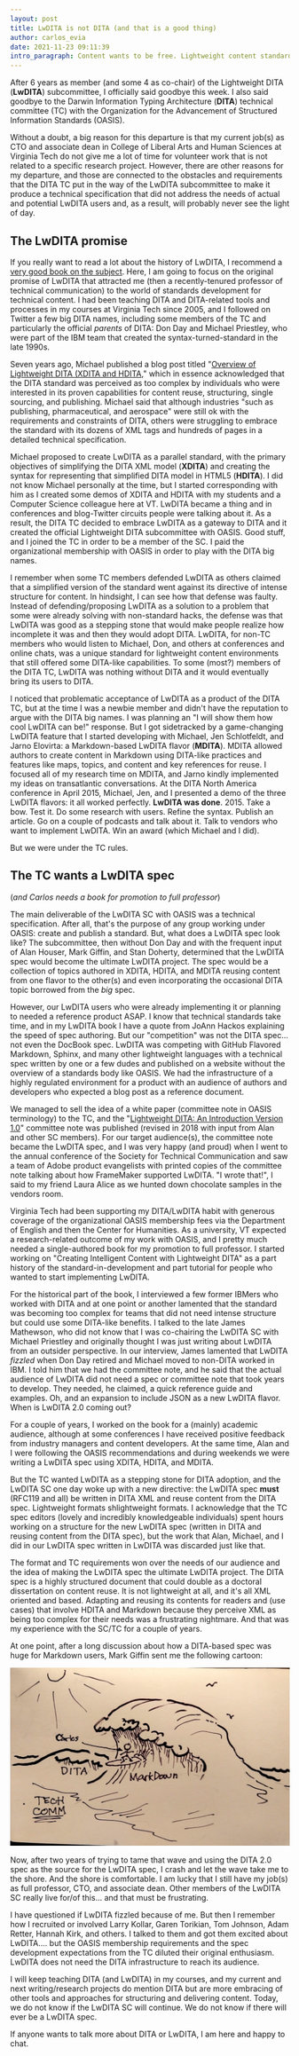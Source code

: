```yaml
---
layout: post
title: LwDITA is not DITA (and that is a good thing)
author: carlos_evia
date: 2021-11-23 09:11:39
intro_paragraph: Content wants to be free. Lightweight content standards also want to be free.
---
```

After 6 years as member (and some 4 as co-chair) of the Lightweight DITA (**LwDITA**) subcommittee, I officially said goodbye this week. I also said goodbye to the Darwin Information Typing Architecture (**DITA**) technical committee (TC) with the Organization for the Advancement of Structured Information Standards (OASIS).

Without a doubt, a big reason for this departure is that my current job(s) as CTO and associate dean in College of Liberal Arts and Human Sciences at Virginia Tech do not give me a lot of time for volunteer work that is not related to a specific research project. However, there are other reasons for my departure, and those are connected to the obstacles and requirements that the DITA TC put in the way of the LwDITA subcommittee to make it produce a technical specification that did not address the needs of actual and potential LwDITA users and, as a result, will probably never see the light of day.

## The LwDITA promise

If you really want to read a lot about the history of LwDITA, I recommend a [very good book on the subject](https://www.routledge.com/Creating-Intelligent-Content-with-Lightweight-DITA/Evia/p/book/9780815393825). Here, I am going to focus on the original promise of LwDITA that attracted me (then a recently-tenured professor of technical communication) to the world of standards development for technical content. I had been teaching DITA and DITA-related tools and processes in my courses at Virginia Tech since 2005, and I followed on Twitter a few big DITA names, including some members of the TC and particularly the official *parents* of DITA: Don Day and Michael Priestley, who were part of the IBM team that created the syntax-turned-standard in the late 1990s.

Seven years ago, Michael published a blog post titled "[Overview of Lightweight DITA (XDITA and HDITA](http://dita-archive.xml.org/blog/overview-of-lightweight-dita-xdita-and-hdita)," which in essence acknowledged that the DITA standard was perceived as too complex by individuals who were interested in its proven capabilities for content reuse, structuring, single sourcing, and publishing. Michael said that although industries "such as publishing, pharmaceutical, and aerospace" were still ok with the requirements and constraints of DITA, others were struggling to embrace the standard with its dozens of XML tags and hundreds of pages in a detailed technical specification. 

Michael proposed to create LwDITA as a parallel standard, with the primary objectives of simplifying the DITA XML model (**XDITA**) and creating the syntax for representing that simplified DITA model in HTML5 (**HDITA**). I did not know Michael personally at the time, but I started corresponding with him as I created some demos of XDITA and HDITA with my students and a Computer Science colleague here at VT. LwDITA became a thing and in conferences and blog-Twitter circuits people were talking about it. As a result, the DITA TC decided to embrace LwDITA as a gateway to DITA and it created the official Lightweight DITA subcommittee with OASIS. Good stuff, and I joined the TC in order to be a member of the SC. I paid the organizational membership with OASIS in order to play with the DITA big names.

I remember when some TC members defended LwDITA as others claimed that a simplified version of the standard went against its directive of intense structure for content. In hindsight, I can see how that defense was faulty. Instead of defending/proposing LwDITA as a solution to a problem that some were already solving with non-standard hacks, the defense was that LwDITA was good as a stepping stone that would make people realize how incomplete it was and then they would adopt DITA. LwDITA, for non-TC members who would listen to Michael, Don, and others at conferences and online chats, was a unique standard for lightweight content environments that still offered some DITA-like capabilities. To some (most?) members of the DITA TC, LwDITA was nothing without DITA and it would eventually bring its users to DITA. 

I noticed that problematic acceptance of LwDITA as a product of the DITA TC, but at the time I was a newbie member and didn't have the reputation to argue with the DITA big names. I was planning an "I will show them how cool LwDITA can be!" response. But I got sidetracked by a game-changing LwDITA feature that I started developing with Michael, Jen Schlotfeldt, and Jarno Elovirta: a Markdown-based LwDITA flavor (**MDITA**). MDITA allowed authors to create content in Markdown using DITA-like practices and features like maps, topics, and content and key references for reuse. I focused all of my research time on MDITA, and Jarno kindly implemented my ideas on transatlantic conversations. At the DITA North America conference in April 2015, Michael, Jen, and I presented a demo of the three LwDITA flavors: it all worked perfectly. **LwDITA was done**. 2015. Take a bow. Test it. Do some research with users. Refine the syntax. Publish an article. Go on a couple of podcasts and talk about it. Talk to vendors who want to implement LwDITA. Win an award (which Michael and I did).

But we were under the TC rules. 

## The TC wants a LwDITA spec

(*and Carlos needs a book for promotion to full professor*)

The main deliverable of the LwDITA SC with OASIS was a technical specification. After all, that's the purpose of any group working under OASIS: create and publish a standard. But, what does a LwDITA spec look like? The subcommittee, then without Don Day and with the frequent input of Alan Houser, Mark Giffin, and Stan Doherty, determined that the LwDITA spec would become the ultimate LwDITA project. The spec would be a collection of topics authored in XDITA, HDITA, and MDITA reusing content from one flavor to the other(s) and even incorporating the occasional DITA topic borrowed from the *big* spec. 

However, our LwDITA users who were already implementing it or planning to needed a reference product ASAP. I know that technical standards take time, and in my LwDITA book I have a quote from JoAnn Hackos explaining the speed of spec authoring. But our "competition" was not the DITA spec... not even the DocBook spec. LwDITA was competing with GitHub Flavored Markdown, Sphinx, and many other lightweight languages with a technical spec written by one or a few dudes and published on a website without the overview of a standards body like OASIS. We had the infrastructure of a highly regulated environment for a product with an audience of authors and developers who expected a blog post as a reference document.

We managed to sell the idea of a white paper (committee note in OASIS terminology) to the TC, and the "[Lightweight DITA: An Introduction Version 1.0](http://docs.oasis-open.org/dita/LwDITA/v1.0/LwDITA-v1.0.html)" committee note was published (revised in 2018 with input from Alan and other SC members). For our target audience(s), the committee note became the LwDITA spec, and I was very happy (and proud) when I went to the annual conference of the Society for Technical Communication and saw a team of Adobe product evangelists with printed copies of the committee note talking about how FrameMaker supported LwDITA. "I wrote that!", I said to my friend Laura Alice as we hunted down chocolate samples in the vendors room.  

Virginia Tech had been supporting my DITA/LwDITA habit with generous coverage of the organizational OASIS membership fees via the Department of English and then the Center for Humanities. As a university, VT expected a research-related outcome of my work with OASIS, and I pretty much needed a single-authored book for my promotion to full professor. I started working on "Creating Intelligent Content with Lightweight DITA" as a part history of the standard-in-development and part tutorial for people who wanted to start implementing LwDITA. 

For the historical part of the book, I interviewed a few former IBMers who worked with DITA and at one point or another lamented that the standard was becoming too complex for teams that did not need intense structure but could use some DITA-like benefits. I talked to the late James Mathewson, who did not know that I was co-chairing the LwDITA SC with Michael Priestley and originally thought I was just writing about LwDITA from an outsider perspective. In our interview, James lamented that LwDITA *fizzled* when Don Day retired and Michael moved to non-DITA worked in IBM. I told him that we had the committee note, and he said that  the actual audience of LwDITA did not need a spec or committee note that took years to develop. They needed, he claimed, a quick reference guide and examples. Oh, and an expansion to include JSON as a new LwDITA flavor. When is LwDITA 2.0 coming out?

For a couple of years, I worked on the book for a (mainly) academic audience, although at some conferences I have received positive feedback from industry managers and content developers. At the same time, Alan and I were following the OASIS recommendations and during weekends we were writing a LwDITA spec using XDITA, HDITA, and MDITA.

But the TC wanted LwDITA as a stepping stone for DITA adoption, and the LwDITA SC one day woke up with a new directive: the LwDITA spec **must** (RFC119 and all) be written in DITA XML and reuse content from the DITA spec. Lightweight formats shlightweight formats.  I acknowledge that the TC spec editors (lovely and incredibly knowledgeable individuals) spent hours working on a structure for the new LwDITA spec (written in DITA and reusing content from the DITA spec), but the work that Alan, Michael, and I did in our LwDITA spec written in LwDITA was discarded just like that.

The format and TC requirements won over the needs of our audience and the idea of making the LwDITA spec the ultimate LwDITA project. The DITA spec is a highly structured document that could double as a doctoral dissertation on content reuse. It is not lightweight at all, and it's all XML oriented and based. Adapting and reusing its contents for readers and (use cases) that involve HDITA and Markdown because they perceive XML as being too complex for their needs was a frustrating nightmare. And that was my experience with the SC/TC for a couple of years.

At one point, after a long discussion about how a DITA-based spec was huge for Markdown users, Mark Giffin sent me the following cartoon:

![A cartoon by Mark Giffin showing Carlos surfing the DITA waves in a Markdown surfboard](/assets/img/uploads/pamjflmlkcfnkool.jpg "Surfing the DITA wave with LwDITA tools")

Now, after two years of trying to tame that wave and using the DITA 2.0 spec as the source for the LwDITA spec, I crash and let the wave take me to the shore. And the shore is comfortable. I am lucky that I still have my job(s) as full professor, CTO, and associate dean. Other members of the LwDITA SC really live for/of this... and that must be frustrating. 

I have questioned if LwDITA fizzled because of me. But then I remember how I recruited or involved Larry Kollar, Garen Torikian, Tom Johnson, Adam Retter, Hannah Kirk, and others. I talked to them and got them excited about LwDITA.... but the OASIS membership requirements and the spec development expectations from the TC diluted their original enthusiasm. LwDITA does not need the DITA infrastructure to reach its audience.

I will keep teaching DITA (and LwDITA) in my courses, and my current and next writing/research projects do mention DITA but are more embracing of other tools and approaches for structuring and delivering content. Today, we do not know if the LwDITA SC will continue. We do not know if there will ever be a LwDITA spec.

If anyone wants to talk more about DITA or LwDITA, I am here and happy to chat.